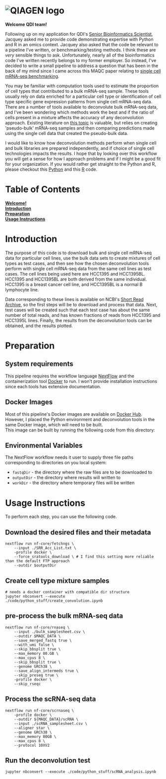 # ![QIAGEN logo](https://www.qiagen.com/sfc/images/qiagen-logo.png) 
**Welcome QDI team!**

Following up on my application for QDI's [Senior Bioinformatics Scientist](https://www.qiagen.com/us/about-us/careers/jobs/details?jobId=17775&jobTitle=Senior%20Bioinformatics%20Scientist%2C%20QDI), Jacquey asked me to provide code demonstrating expertise with Python and R in an omics context. Jacquey also asked that the code be relevant to a pipeline I've written, or benchmarking/testing methods. I think these are _very_ sensible things to ask. Unfortunately, nearly all of the bioinformatics code I've written recently belongs to my former employer. So instead, I've decided to write a small pipeline to address a question that has been in the back of my mind since I came across this MAQC paper relating to [single cell mRNA-seq benchmarking](#https://pubmed.ncbi.nlm.nih.gov/33349700/).

You may be familiar with computation tools used to estimate the proportion of cell types that contributed to a bulk mRNA-seq sample. These tools usually rely on data enriched for a particular cell type or identification of cell type specific gene expression patterns from single cell mRNA-seq data. There are a number of tools available to deconvolute bulk mRNA-seq data, and I've been wondering which methods work the best and if the ratio of cells present in a mixture affects the accuracy of any deconvolution approach. Existing literature on [this topic](https://www.nature.com/articles/s41467-020-19015-1) is valuable, but relies on creating 'pseudo-bulk' mRNA-seq samples and then comparing predictions made using the single cell data that created the pseudo-bulk data.

I would like to know how deconvolution methods perform when single cell and bulk libraries are prepared independently, and if choice of single cell technologies impacts the results. I hope that by looking over this workflow you will get a sense for how I approach problems and if I might be a good fit for your organization. If you would rather get straight to the Python and R, please checkout this [Python](./code/python_stuff/python_cmd_tools.ipynb) and this [R](./code/R_stuff/run_deconvolution.R) code.

# Table of Contents
**[Welcome!](#qiagen-logo)**<br>
**[Introduction](#introduction)**<br>
**[Preparation](#preparation)**<br>
**[Usage Instructions](#usage-instructions)**<br>

# Introduction
The purpose of this code is to download bulk and single cell mRNA-seq data for particular cell lines, use the bulk data sets to create mixtures of cell types as test cases, and then see how the chosen deconvolution tools perform with single cell mRNA-seq data from the same cell lines as test cases. The cell lines being used here are HCC1395 and HCC1395BL. HCC1395 and HCC1395BL are both derived from the same individual. HCC1395 is a breast cancer cell line, and HCC1395BL is a normal B lymphocyte line.

Data corresponding to these lines is available on NCBI's [Short Read Archive](https://www.ncbi.nlm.nih.gov/sra), so the first steps will be to download and process that data. Next, test cases will be created such that each test case has about the same number of total reads, and has known fractions of reads from  HCC1395 and HCC1395L lines. Finally, the results from the deconvolution tools can be obtained, and the results plotted. 

# Preparation

## System requirements
This pipeline requires the workflow language [NextFlow](https://www.nextflow.io/) and the containerization tool [Docker](https://www.docker.com/) to run. I won't provide installation instructions since each tools has extensive documentation. <br>

## Docker Images
Most of this pipeline's Docker images are available on [Docker Hub](https://hub.docker.com/). However, I placed the Python environment and deconvolution tools in the same Docker image, which will need to be built. <br>
This image can be built by running the following code from this directory:

## Environmental Variables
The NextFlow workflow needs it user to supply three file paths corresponding to directories on you local system:
- `fastqDir` - the directory where the raw files are to be downloaded to
- `outputDir` - the directory where results will written to
- `workDir` - the directory where temporary files will be written

# Usage Instructions

To perform each step, you can use the following code.

## Download the desired files and their metadata
```
nextflow run nf-core/fetchngs \
    --input ./SRR_Acc_List.txt \
    -profile docker \
    --force_sratools_download \ # I find this setting more reliable than the default FTP approach
    --outdir $outputDir 
```

## Create cell type mixture samples
```
# needs a docker container with compatible dir structure 
jupyter nbconvert --execute ./code/python_stuff/create_convolution.ipynb
```

## pre-process the bulk mRNA-seq data
```
nextflow run nf-core/rnaseq \
    --input ./bulk_samplesheet.csv \
    --outdir $MAQC_DATA \
    --save_merged_fastq true \
    --with_umi false \
    --skip_bbsplit true \
    --max_memory 80.GB \
    --max_cpus 8 \
    --skip_bbsplit true \
    --genome GRCh38 \
    --save_align_intermeds true \
    --skip_preseq true \
    -profile docker \
    --skip_rseqc
```

## Process the scRNA-seq data
```
nextflow run nf-core/scrnaseq \
    -profile docker \
    --outdir ${MAQC_DATA}/scRNA \
    --input ./scRNA_samplesheet.csv \
    --aligner star \
    --genome GRCh38 \
    --max_memory 80GB \
    --max_cpus 8 \
    --protocol 10XV2

```
## Run the deconvolution test
```
jupyter nbconvert --execute ./code/python_stuff/scRNA_analysis.ipynb
```